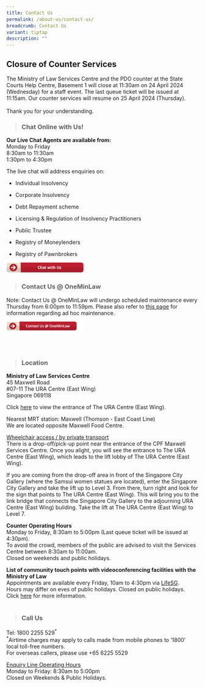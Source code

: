 ```yaml
---
title: Contact Us
permalink: /about-us/contact-us/
breadcrumb: Contact Us
variant: tiptap
description: ""
---
```

<h2><strong>Closure of Counter Services</strong></h2>
<p>The Ministry of Law Services Centre and the PDO counter at the State Courts
Help Centre, Basement 1 will close at 11:30am on 24 April 2024 (Wednesday)
for a staff event. The last queue ticket will be issued at 11:15am. Our
counter services will resume on 25 April 2024 (Thursday).
<br>
<br>Thank you for your understanding.</p>
<p></p>
<p></p>
<blockquote>
<h3><strong>Chat Online with Us!</strong></h3>
</blockquote>
<p><strong>Our Live Chat Agents are available from:</strong> 
<br>Monday to Friday
<br>8:30am to 11:30am
<br>1:30pm to 4:30pm
<br>
</p>
<p>The live chat will address enquiries on:</p>
<ul data-tight="true" class="tight">
<li>
<p>Individual Insolvency</p>
</li>
<li>
<p>Corporate Insolvency</p>
</li>
<li>
<p>Debt Repayment scheme</p>
</li>
<li>
<p>Licensing &amp; Regulation of Insolvency Practitioners</p>
</li>
<li>
<p>Public Trustee</p>
</li>
<li>
<p>Registry of Moneylenders</p>
</li>
<li>
<p>Registry of Pawnbrokers</p>
</li>
</ul>
<p></p><a class="isomer-image-wrapper" href="https://static.zdassets.com/web_widget/latest/liveChat.html?v=10#key=flexanswer1659.zendesk.com&amp;title=MinLaw%20Live%20Chat"><img style="width: 40%;" height="auto" width="100%" alt="" src="/images/mlaw_livechat_new.png"></a>
<p></p>
<blockquote>
<h3><strong>Contact Us @ OneMinLaw</strong></h3>
</blockquote>
<p>Note: Contact Us @ OneMinLaw will undergo scheduled maintenance every
Thursday from 6:00pm to 11:59pm. Please also refer to <a href="https://www.mlaw.gov.sg/e-services/" rel="noopener noreferrer nofollow" target="_blank">this page</a> for
information regarding ad hoc maintenance.
<br>
</p>
<p></p><a class="isomer-image-wrapper" href="https://go.gov.sg/contactminlaw"><img style="width: 40%;" height="auto" width="100%" alt="" src="/images/mlaw_contactus_new.png"></a>
<p>
<br>
<br>
</p>
<blockquote>
<h3><strong>Location</strong></h3>
</blockquote>
<p><strong>Ministry of Law Services Centre</strong> 
<br>45 Maxwell Road
<br>#07-11 The URA Centre (East Wing)
<br>Singapore 069118
<br>
</p>
<p>Click <a href="/files/ura%20east%20wing%20entrance.pdf" rel="noopener noreferrer nofollow" target="_blank">here</a> to
view the entrance of The URA Centre (East Wing).</p>
<p>Nearest MRT station: Maxwell (Thomson - East Coast Line)
<br>We are located opposite Maxwell Food Centre.
<br>
</p>
<p><u>Wheelchair access / by private transport</u> 
<br>There is a drop-off/pick-up point near the entrance of the CPF Maxwell
Services Centre. Once you alight, you will see the entrance to The URA
Centre (East Wing), which leads to the lift lobby of The URA Centre (East
Wing).
<br>
</p>
<p>If you are coming from the drop-off area in front of the Singapore City
Gallery (where the Samsui women statues are located), enter the Singapore
City Gallery and take the lift up to Level 3. From there, turn right and
look for the sign that points to The URA Centre (East Wing). This will
bring you to the link bridge that connects the Singapore City Gallery to
the adjourning URA Centre (East Wing) building. Take the lift at The URA
Centre (East Wing) to Level 7.
<br>
</p>
<p><strong>Counter Operating Hours</strong> 
<br>Monday to Friday, 8:30am to 5:00pm (Last queue ticket will be issued at
4:30pm).
<br>To avoid the crowd, members of the public are advised to visit the Services
Centre between 8:30am to 11:00am.
<br>Closed on weekends and public holidays.
<br>
</p>
<p><strong>List of community touch points with videoconferencing facilities with the Ministry of Law</strong> 
<br>Appointments are available every Friday, 10am to 4:30pm via <a href="https://go.gov.sg/mlawvc" rel="noopener noreferrer nofollow" target="_blank">LifeSG</a>.
<br>Hours may differ on eves of public holidays. Closed on public holidays.
<br>Click <a href="/files/minlaw%20community%20touch%20points.pdf" rel="noopener noreferrer nofollow" target="_blank">here</a> for
more information.
<br>
<br>
</p>
<blockquote>
<h3><strong>Call Us</strong></h3>
</blockquote>
<p>Tel: 1800 2255 529<sup>*</sup> 
<br><sup>*</sup>Airtime charges may apply to calls made from mobile phones
to ‘1800’ local toll-free numbers.
<br>For overseas callers, please use +65 6225 5529
<br>
</p>
<p><u>Enquiry Line Operating Hours</u> 
<br>Monday to Friday: 8:30am to 5:00pm
<br>Closed on Weekends &amp; Public Holidays.</p>